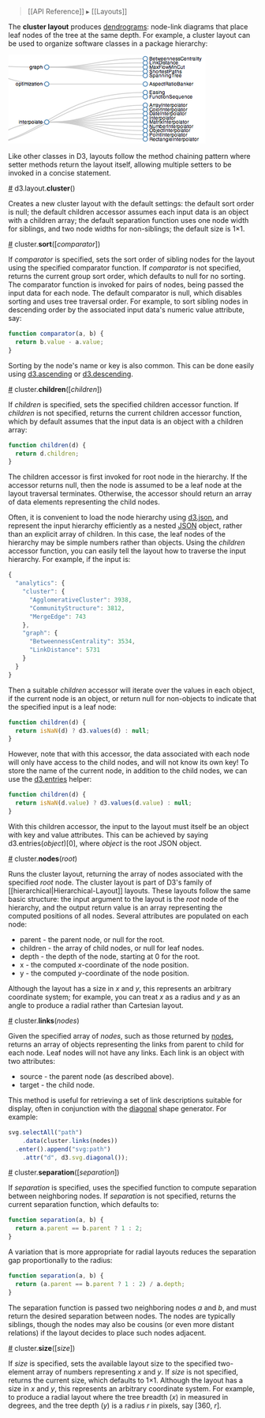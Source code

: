 > [[API Reference]] ▸ [[Layouts]]

The **cluster layout** produces [dendrograms](http://en.wikipedia.org/wiki/Dendrogram): node-link diagrams that place leaf nodes of the tree at the same depth. For example, a cluster layout can be used to organize software classes in a package hierarchy:

[![cluster](cluster.png)](http://mbostock.github.com/d3/ex/cluster.html)

Like other classes in D3, layouts follow the method chaining pattern where setter methods return the layout itself, allowing multiple setters to be invoked in a concise statement.

<a name="cluster" href="#cluster">#</a> d3.layout.<b>cluster</b>()

Creates a new cluster layout with the default settings: the default sort order is null; the default children accessor assumes each input data is an object with a children array; the default separation function uses one node width for siblings, and two node widths for non-siblings; the default size is 1×1.

<a name="sort" href="#sort">#</a> cluster.<b>sort</b>([<i>comparator</i>])

If *comparator* is specified, sets the sort order of sibling nodes for the layout using the specified comparator function.  If *comparator* is not specified, returns the current group sort order, which defaults to null for no sorting. The comparator function is invoked for pairs of nodes, being passed the input data for each node. The default comparator is null, which disables sorting and uses tree traversal order. For example, to sort sibling nodes in descending order by the associated input data's numeric value attribute, say:

```javascript
function comparator(a, b) {
  return b.value - a.value;
}
```

Sorting by the node's name or key is also common. This can be done easily using [d3.ascending](Arrays#d3_ascending) or [d3.descending](Arrays#d3_descending).

<a name="children" href="#children">#</a> cluster.<b>children</b>([<i>children</i>])

If *children* is specified, sets the specified children accessor function. If *children* is not specified, returns the current children accessor function, which by default assumes that the input data is an object with a children array:

```javascript
function children(d) {
  return d.children;
}
```

The children accessor is first invoked for root node in the hierarchy. If the accessor returns null, then the node is assumed to be a leaf node at the layout traversal terminates. Otherwise, the accessor should return an array of data elements representing the child nodes.

Often, it is convenient to load the node hierarchy using [d3.json](Requests#d3_json), and represent the input hierarchy efficiently as a nested [JSON](http://json.org) object, rather than an explicit array of children. In this case, the leaf nodes of the hierarchy may be simple numbers rather than objects. Using the *children* accessor function, you can easily tell the layout how to traverse the input hierarchy. For example, if the input is:

```javascript
{
  "analytics": {
    "cluster": {
      "AgglomerativeCluster": 3938,
      "CommunityStructure": 3812,
      "MergeEdge": 743
    },
    "graph": {
      "BetweennessCentrality": 3534,
      "LinkDistance": 5731
    }
  }
}
```

Then a suitable *children* accessor will iterate over the values in each object, if the current node is an object, or return null for non-objects to indicate that the specified input is a leaf node:

```javascript
function children(d) {
  return isNaN(d) ? d3.values(d) : null;
}
```

However, note that with this accessor, the data associated with each node will only have access to the child nodes, and will not know its own key! To store the name of the current node, in addition to the child nodes, we can use the [d3.entries](Arrays#d3_entries) helper:

```javascript
function children(d) {
  return isNaN(d.value) ? d3.values(d.value) : null;
}
```

With this children accessor, the input to the layout must itself be an object with key and value attributes. This can be achieved by saying d3.entries(*object*)[0], where *object* is the root JSON object.

<a name="nodes" href="#nodes">#</a> cluster.<b>nodes</b>(<i>root</i>)

Runs the cluster layout, returning the array of nodes associated with the specified *root* node. The cluster layout is part of D3's family of [[hierarchical|Hierarchical-Layout]] layouts. These layouts follow the same basic structure: the input argument to the layout is the *root* node of the hierarchy, and the output return value is an array representing the computed positions of all nodes. Several attributes are populated on each node:

* parent - the parent node, or null for the root.
* children - the array of child nodes, or null for leaf nodes.
* depth - the depth of the node, starting at 0 for the root.
* x - the computed *x*-coordinate of the node position.
* y - the computed *y*-coordinate of the node position.

Although the layout has a size in *x* and *y*, this represents an arbitrary coordinate system; for example, you can treat *x* as a radius and *y* as an angle to produce a radial rather than Cartesian layout.

<a name="links" href="#links">#</a> cluster.<b>links</b>(<i>nodes</i>)

Given the specified array of *nodes*, such as those returned by [nodes](#nodes), returns an array of objects representing the links from parent to child for each node. Leaf nodes will not have any links. Each link is an object with two attributes:

* source - the parent node (as described above).
* target - the child node.

This method is useful for retrieving a set of link descriptions suitable for display, often in conjunction with the [diagonal](SVG-Shapes#diagonal) shape generator. For example:

```javascript
svg.selectAll("path")
    .data(cluster.links(nodes))
  .enter().append("svg:path")
    .attr("d", d3.svg.diagonal());
```

<a name="separation" href="#separation">#</a> cluster.<b>separation</b>([<i>separation</i>])

If *separation* is specified, uses the specified function to compute separation between neighboring nodes. If *separation* is not specified, returns the current separation function, which defaults to:

```javascript
function separation(a, b) {
  return a.parent == b.parent ? 1 : 2;
}
```

A variation that is more appropriate for radial layouts reduces the separation gap proportionally to the radius:

```javascript
function separation(a, b) {
  return (a.parent == b.parent ? 1 : 2) / a.depth;
}
```

The separation function is passed two neighboring nodes *a* and *b*, and must return the desired separation between nodes. The nodes are typically siblings, though the nodes may also be cousins (or even more distant relations) if the layout decides to place such nodes adjacent.

<a name="size" href="#size">#</a> cluster.<b>size</b>([<i>size</i>])

If *size* is specified, sets the available layout size to the specified two-element array of numbers representing *x* and *y*. If *size* is not specified, returns the current size, which defaults to 1×1. Although the layout has a size in *x* and *y*, this represents an arbitrary coordinate system. For example, to produce a radial layout where the tree breadth (*x*) in measured in degrees, and the tree depth (*y*) is a radius *r* in pixels, say [360, *r*].
